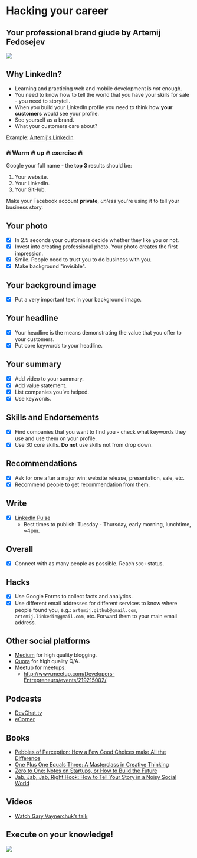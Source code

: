 # Hacking your career

## Your professional brand giude by Artemij Fedosejev

![](http://reactiongif.org/wp-content/uploads/GIF/2014/08/GIF-congrats-congratulations-good-job-nice-work-point-proud-success-you-GIF.gif)

## Why LinkedIn?

+ Learning and practicing web and mobile development is _not_ enough.
+ You need to know how to tell the world that you have your skills for sale - you need to storytell.
+ When you build your LinkedIn profile you need to think how __your customers__ would see your profile.
+ See yourself as a brand.
+ What your customers care about?

Example: [Artemij's LinkedIn](http://linkedin.com/in/artemij)

### :fire: Warm :fire: up :fire: exercise :fire:

Google your full name - the __top 3__ results should be:

1. Your website.
2. Your LinkedIn.
3. Your GitHub.

Make your Facebook account __private__, _unless_ you're using it to tell your business story.

## Your photo

- [x] In 2.5 seconds your customers decide whether they like you or not.
- [x] Invest into creating professional photo. Your photo creates the first impression.
- [x] Smile. People need to trust you to do business with you.
- [x] Make background "invisible".

## Your background image

- [x] Put a very important text in your background image.

## Your headline

- [x] Your headline is the means demonstrating the value that you offer to your customers.
- [x] Put core keywords to your headline.

## Your summary

- [x] Add video to your summary.
- [x] Add value statement.
- [x] List companies you’ve helped.
- [x] Use keywords.

## Skills and Endorsements

- [x] Find companies that you want to find you - check what keywords they use and use them on your profile.
- [x] Use 30 core skills. __Do not__ use skills not from drop down.

## Recommendations

- [x] Ask for one after a major win: website release, presentation, sale, etc.
- [x] Recommend people to get recommendation from them.

## Write

- [x] [LinkedIn Pulse](https://www.linkedin.com/pulse/)
  + Best times to publish: Tuesday - Thursday, early morning, lunchtime, ~4pm.

## Overall

- [x] Connect with as many people as possible. Reach `500+` status.

## Hacks

- [x] Use Google Forms to collect facts and analytics.
- [x] Use different email addresses for different services to know where people found you, e.g.: `artemij.github@gmail.com`, `artemij.linkedin@gmail.com`, etc. Forward them to your main email address.

## Other social platforms

+ [Medium](http://medium.com) for high quality blogging.
+ [Quora](http://quora.com) for high quality Q/A.
+ [Meetup](http://meetup.com) for meetups:
  + http://www.meetup.com/Developers-Entrepreneurs/events/219215002/

## Podcasts

+ [DevChat.tv](https://devchat.tv)
+ [eCorner](http://ecorner.stanford.edu/podcasts.html)

## Books

+ [Pebbles of Perception: How a Few Good Choices make All the Difference](http://www.amazon.co.uk/Pebbles-Perception-Good-Choices-Difference/dp/1502458578)
+ [One Plus One Equals Three: A Masterclass in Creative Thinking](http://www.amazon.co.uk/One-Plus-Equals-Three-Masterclass/dp/1447287037)
+ [Zero to One: Notes on Startups, or How to Build the Future](http://www.amazon.co.uk/Zero-One-Notes-Startups-Future/dp/0804139296)
+ [Jab, Jab, Jab, Right Hook: How to Tell Your Story in a Noisy Social World](http://www.amazon.co.uk/Jab-Right-Hook-Story-Social/dp/006227306X)

## Videos

+ [Watch Gary Vaynerchuk’s talk](https://www.youtube.com/watch?v=hSjNhtk-Yik)

## Execute on your knowledge!

![](https://33.media.tumblr.com/6a23d70d825a4127d16e9aae2db9b293/tumblr_mp4cpq85BR1rabumvo1_400.gif)

